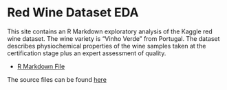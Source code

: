 # Red Wine Dataset EDA

This site contains an R Markdown exploratory analysis of the Kaggle red wine dataset. The wine variety is “Vinho Verde” from Portugal. The dataset describes physiochemical properties of the wine samples taken at the certification stage plus an expert assessment of quality.

- [R Markdown File](./wine_report.html)

The source files can be found [here](http://Misk-DSI.github.io/individual-assignment-2-salkadhi/)
